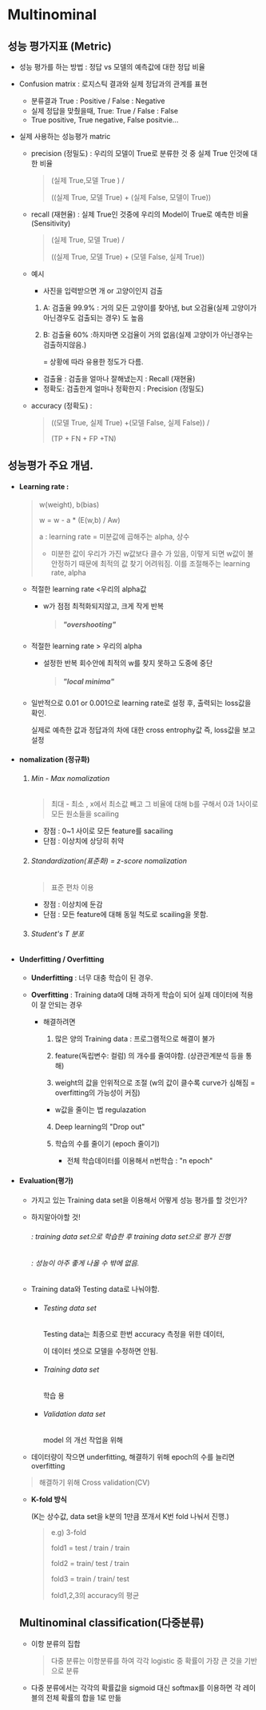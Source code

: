 # Multinominal



## 성능 평가지표 (Metric)

- 성능 평가를 하는 방법 : 정답 vs 모델의 예측값에 대한 정답 비율



- Confusion matrix : 로지스틱 결과와 실제 정답과의 관계를 표현
  - 분류결과 True : Positive / False : Negative
  - 실제 정답을 맞췄을때,  True: True / False : False
  -  True positive, True negative, False positvie...



- 실제 사용하는 성능평가 matric

  - precision (정밀도) : 우리의 모델이 True로 분류한 것 중 실제 True 인것에 대한 비율

    > (실제 True,모델 True ) /
    >
    > ((실제 True, 모델 True) + (실제 False, 모델이 True))

  - recall (재현율) : 실제 True인 것중에 우리의 Model이 True로 예측한 비율(Sensitivity)

    > (실제 True, 모델 True) / 
    >
    > ((실제 True, 모델 True) + (모델 False, 실제 True))

  

  - 예시

    - 사진을 입력받으면 개 or 고양이인지 검출

    1. A: 검출율 99.9% : 거의 모든 고양이를 찾아냄, but 오검율(실제 고양이가 아닌경우도 검출되는 경우) 도 높음

    2. B: 검출율 60% :하지마면 오검율이 거의 없음(실제 고양이가 아닌경우는 검출하지않음.)

       = 상황에 따라 유용한 정도가 다름.

    - 검출율 : 검출을 얼마나 잘해냈는지 : Recall (재현율)
    - 정확도:  검출한게 얼마나 정확한지 : Precision (정밀도)

    

  - accuracy (정확도) : 

    > ((모델 True, 실제 True) +(모델 False, 실제 False))  /
    >
    > (TP + FN + FP +TN)





## 성능평가 주요 개념.



- #### Learning rate : 

  > w(weight), b(bias) 
  >
  > w = w - a * (E(w,b) / Aw)
  >
  > a : learning rate = 미분값에 곱해주는 alpha, 상수
  >
  > - 미분한 값이 우리가 가진 w값보다 클수 가 있음, 이렇게 되면 w값이 불안정하기 때문에 최적의 값 찾기 어려워짐. 이를 조절해주는 learning rate, alpha

  - 적절한 learning rate <우리의 alpha값

    - w가 점점 최적화되지않고, 크게 작게 반복

      > ##### "overshooting"

  - 적절한 learning rate > 우리의 alpha

    - 설정한 반복 회수안에 최적의 w를 찾지 못하고 도중에 중단

      > ##### "local minima"

  - 일반적으로 0.01 or 0.001으로 learning rate로 설정 후, 출력되는 loss값을 확인. 

    실제로 예측한 값과 정답과의 차에 대한 cross entrophy값 즉, loss값을 보고 설정 



- #### nomalization (정규화)

  1. ###### Min - Max nomalization

     > 최대 - 최소 , x에서 최소값 빼고 그 비율에 대해 b를 구해서 0과 1사이로 모든 원소들을 scailing

     - 장점 : 0~1 사이로 모든 feature를 sacailing
     - 단점 : 이상치에 상당히 취약

  2. ###### Standardization(표준화) = z-score nomalization

     > 표준 편차 이용

     - 장점 : 이상치에 둔감
     - 단점 : 모든 feature에 대해 동일 척도로 scailing을 못함.

  3. ###### Student's T 분포



- #### Underfitting / Overfitting

  

  - **Underfitting** : 너무 대충 학습이 된 경우.

    

  - **Overfitting** : Training data에 대해 과하게 학습이 되어 실제 데이터에 적용이 잘 안되는 경우

    - 해결하려면

      1. 많은 양의 Training data : 프로그램적으로 해결이 불가

      2. feature(독립변수: 컬럼) 의 개수를 줄여야함. (상관관계분석 등을 통해)

      3.  weight의 값을 인위적으로 조절 (w의 값이 클수록 curve가 심해짐 = overfitting의 가능성이 커짐)

         - w값을 줄이는 법 regulazation

      4. Deep learning의 "Drop out"
  
      5. 학습의 수를 줄이기 (epoch 줄이기)
  
         - 전체 학습데이터를 이용해서 n번학습 : "n epoch"



- #### Evaluation(평가)

  - 가지고 있는 Training data set을 이용해서 어떻게 성능 평가를 할 것인가?

    

  - 하지말아야할 것! 

    ###### : training data set으로 학습한 후 training data set으로 평가 진행

    ###### : 성능이 아주 좋게 나올 수 밖에 없음.

    

  - Training data와 Testing data로 나눠야함.

    - ###### Testing data set

      Testing data는 최종으로 한번 accuracy 측정을 위한 데이터,

      이 데이터 셋으로 모델을 수정하면 안됨.

    - ###### Training data set

      학습 용

    - ###### Validation data set

      model 의 개선 작업을 위해

      

  -  데이터량이 작으면 underfitting, 해결하기 위해 epoch의 수를 늘리면 overfitting

    > 해결하기 위해 Cross validation(CV)

    - **K-fold 방식**

      (K는 상수값, data set을 k분의 1만큼 쪼개서 K번 fold 나눠서 진행.)

      > e.g) 3-fold
      >
      > fold1 = test / train / train
      >
      > fold2 = train/ test / train
      >
      > fold3 = train / train/ test
      >
      > fold1,2,3의 accuracy의 평균

      

  ## Multinominal classification(다중분류)

  - 이항 분류의 집합

    > 다중 분류는 이항분류를 하여 각각 logistic 중 확률이 가장 큰 것을 기반으로 분류

    

  - 다중 분류에서는 각각의 확률값을 sigmoid 대신 softmax를 이용하면 각 레이블의 전체 확률의 합을 1로 만듦